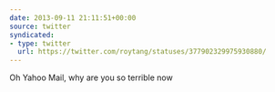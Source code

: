 ```yaml
---
date: 2013-09-11 21:11:51+00:00
source: twitter
syndicated:
- type: twitter
  url: https://twitter.com/roytang/statuses/377902329975930880/
---
```


Oh Yahoo Mail, why are you so terrible now